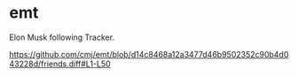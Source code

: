 # emt
Elon Musk following Tracker.

https://github.com/cmj/emt/blob/d14c8468a12a3477d46b9502352c90b4d043228d/friends.diff#L1-L50
